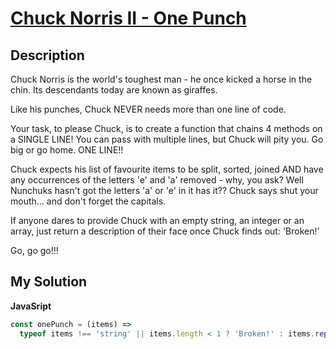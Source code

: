 # [Chuck Norris II - One Punch](https://www.codewars.com/kata/57057a035eef1f7e790009ef)

## Description

Chuck Norris is the world's toughest man - he once kicked a horse in the chin. Its descendants today are known as giraffes.

Like his punches, Chuck NEVER needs more than one line of code.

Your task, to please Chuck, is to create a function that chains 4 methods on a SINGLE LINE! You can pass with multiple lines, but Chuck will pity you. Go big or go home. ONE LINE!!

Chuck expects his list of favourite items to be split, sorted, joined AND have any occurrences of the letters 'e' and 'a' removed - why, you ask? Well Nunchuks hasn't got the letters 'a' or 'e' in it has it?? Chuck says shut your mouth... and don't forget the capitals.

If anyone dares to provide Chuck with an empty string, an integer or an array, just return a description of their face once Chuck finds out: 'Broken!'

Go, go go!!!

## My Solution

**JavaSript**

```js
const onePunch = (items) =>
  typeof items !== 'string' || items.length < 1 ? 'Broken!' : items.replace(/[ae]/gi, '').split(' ').sort().join(' ');
```

